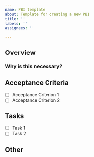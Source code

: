 ```yaml
---
name: PBI template
about: Template for creating a new PBI
title: ''
labels: ''
assignees: ''

---
```


## Overview  
<!-- Briefly describe the main issues, features, and expected outcomes of this PBI. -->

### Why is this necessary?  

## Acceptance Criteria  
<!-- List the conditions under which this PBI can be considered complete. Specify the acceptance criteria in a checklist format. -->  
- [ ] Acceptance Criterion 1  
- [ ] Acceptance Criterion 2  

## Tasks  
<!-- List the tasks (specific work items) required for developers to complete this PBI in a checklist format. -->  
- [ ] Task 1  
- [ ] Task 2  

## Other  
<!-- Include here any related documents, similar past PBIs, notes, or remarks related to this PBI. -->
